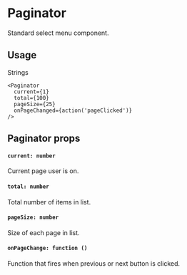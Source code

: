 # Paginator

Standard select menu component.

## Usage

Strings
```
<Paginator
  current={1}
  total={100}
  pageSize={25}
  onPageChanged={action('pageClicked')}
/>
```

## Paginator props
#### `current: number`
Current page user is on.

#### `total: number`
Total number of items in list.

#### `pageSize: number`
Size of each page in list.

#### `onPageChange: function ()`
Function that fires when previous or next button is clicked.